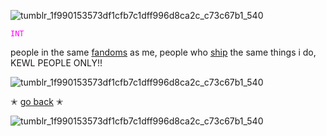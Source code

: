 ![tumblr_1f990153573df1cfb7c1dff996d8ca2c_c73c67b1_540](https://github.com/user-attachments/assets/2b44cac9-bb50-425a-b8e3-b3f7a3a0d733)

<code style="color : magenta">INT</code>

people in the same [fandoms](https://github.com/mvffinz/FANDOM-LIST) as me, people who [ship](https://github.com/mvffinz/SHIPS) the same things i do, KEWL PEOPLE ONLY!!

![tumblr_1f990153573df1cfb7c1dff996d8ca2c_c73c67b1_540](https://github.com/user-attachments/assets/95c0afbb-12bd-422f-acf3-55082ebaea50)

✭ [go back](https://github.com/mvffinz) ✭

![tumblr_1f990153573df1cfb7c1dff996d8ca2c_c73c67b1_540](https://github.com/user-attachments/assets/a8575160-da46-4853-89dd-f9e2842daceb)
